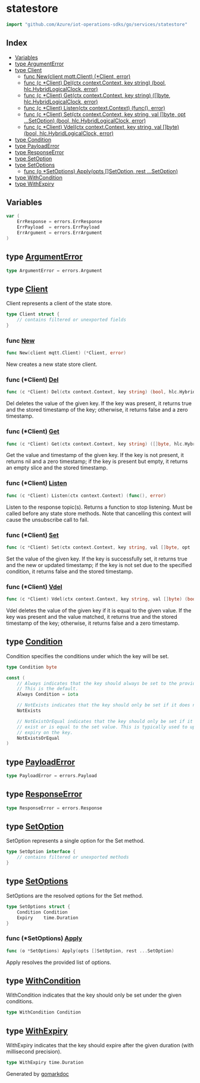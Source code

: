 <!-- Code generated by gomarkdoc. DO NOT EDIT -->

# statestore

```go
import "github.com/Azure/iot-operations-sdks/go/services/statestore"
```

## Index

- [Variables](<#variables>)
- [type ArgumentError](<#ArgumentError>)
- [type Client](<#Client>)
  - [func New\(client mqtt.Client\) \(\*Client, error\)](<#New>)
  - [func \(c \*Client\) Del\(ctx context.Context, key string\) \(bool, hlc.HybridLogicalClock, error\)](<#Client.Del>)
  - [func \(c \*Client\) Get\(ctx context.Context, key string\) \(\[\]byte, hlc.HybridLogicalClock, error\)](<#Client.Get>)
  - [func \(c \*Client\) Listen\(ctx context.Context\) \(func\(\), error\)](<#Client.Listen>)
  - [func \(c \*Client\) Set\(ctx context.Context, key string, val \[\]byte, opt ...SetOption\) \(bool, hlc.HybridLogicalClock, error\)](<#Client.Set>)
  - [func \(c \*Client\) Vdel\(ctx context.Context, key string, val \[\]byte\) \(bool, hlc.HybridLogicalClock, error\)](<#Client.Vdel>)
- [type Condition](<#Condition>)
- [type PayloadError](<#PayloadError>)
- [type ResponseError](<#ResponseError>)
- [type SetOption](<#SetOption>)
- [type SetOptions](<#SetOptions>)
  - [func \(o \*SetOptions\) Apply\(opts \[\]SetOption, rest ...SetOption\)](<#SetOptions.Apply>)
- [type WithCondition](<#WithCondition>)
- [type WithExpiry](<#WithExpiry>)


## Variables

<a name="ErrResponse"></a>

```go
var (
    ErrResponse = errors.ErrResponse
    ErrPayload  = errors.ErrPayload
    ErrArgument = errors.ErrArgument
)
```

<a name="ArgumentError"></a>
## type [ArgumentError](<https://github.com/Azure/iot-operations-sdks/blob/main/go/services/statestore/statestore.go#L22>)



```go
type ArgumentError = errors.Argument
```

<a name="Client"></a>
## type [Client](<https://github.com/Azure/iot-operations-sdks/blob/main/go/services/statestore/statestore.go#L16-L18>)

Client represents a client of the state store.

```go
type Client struct {
    // contains filtered or unexported fields
}
```

<a name="New"></a>
### func [New](<https://github.com/Azure/iot-operations-sdks/blob/main/go/services/statestore/statestore.go#L32>)

```go
func New(client mqtt.Client) (*Client, error)
```

New creates a new state store client.

<a name="Client.Del"></a>
### func \(\*Client\) [Del](<https://github.com/Azure/iot-operations-sdks/blob/main/go/services/statestore/statestore.go#L110-L113>)

```go
func (c *Client) Del(ctx context.Context, key string) (bool, hlc.HybridLogicalClock, error)
```

Del deletes the value of the given key. If the key was present, it returns true and the stored timestamp of the key; otherwise, it returns false and a zero timestamp.

<a name="Client.Get"></a>
### func \(\*Client\) [Get](<https://github.com/Azure/iot-operations-sdks/blob/main/go/services/statestore/statestore.go#L100-L103>)

```go
func (c *Client) Get(ctx context.Context, key string) ([]byte, hlc.HybridLogicalClock, error)
```

Get the value and timestamp of the given key. If the key is not present, it returns nil and a zero timestamp; if the key is present but empty, it returns an empty slice and the stored timestamp.

<a name="Client.Listen"></a>
### func \(\*Client\) [Listen](<https://github.com/Azure/iot-operations-sdks/blob/main/go/services/statestore/statestore.go#L55>)

```go
func (c *Client) Listen(ctx context.Context) (func(), error)
```

Listen to the response topic\(s\). Returns a function to stop listening. Must be called before any state store methods. Note that cancelling this context will cause the unsubscribe call to fail.

<a name="Client.Set"></a>
### func \(\*Client\) [Set](<https://github.com/Azure/iot-operations-sdks/blob/main/go/services/statestore/statestore.go#L62-L67>)

```go
func (c *Client) Set(ctx context.Context, key string, val []byte, opt ...SetOption) (bool, hlc.HybridLogicalClock, error)
```

Set the value of the given key. If the key is successfully set, it returns true and the new or updated timestamp; if the key is not set due to the specified condition, it returns false and the stored timestamp.

<a name="Client.Vdel"></a>
### func \(\*Client\) [Vdel](<https://github.com/Azure/iot-operations-sdks/blob/main/go/services/statestore/statestore.go#L120-L124>)

```go
func (c *Client) Vdel(ctx context.Context, key string, val []byte) (bool, hlc.HybridLogicalClock, error)
```

Vdel deletes the value of the given key if it is equal to the given value. If the key was present and the value matched, it returns true and the stored timestamp of the key; otherwise, it returns false and a zero timestamp.

<a name="Condition"></a>
## type [Condition](<https://github.com/Azure/iot-operations-sdks/blob/main/go/services/statestore/options.go#L16>)

Condition specifies the conditions under which the key will be set.

```go
type Condition byte
```

<a name="Always"></a>

```go
const (
    // Always indicates that the key should always be set to the provided value.
    // This is the default.
    Always Condition = iota

    // NotExists indicates that the key should only be set if it does not exist.
    NotExists

    // NotExistOrEqual indicates that the key should only be set if it does not
    // exist or is equal to the set value. This is typically used to update the
    // expiry on the key.
    NotExistsOrEqual
)
```

<a name="PayloadError"></a>
## type [PayloadError](<https://github.com/Azure/iot-operations-sdks/blob/main/go/services/statestore/statestore.go#L21>)



```go
type PayloadError = errors.Payload
```

<a name="ResponseError"></a>
## type [ResponseError](<https://github.com/Azure/iot-operations-sdks/blob/main/go/services/statestore/statestore.go#L20>)



```go
type ResponseError = errors.Response
```

<a name="SetOption"></a>
## type [SetOption](<https://github.com/Azure/iot-operations-sdks/blob/main/go/services/statestore/options.go#L7>)

SetOption represents a single option for the Set method.

```go
type SetOption interface {
    // contains filtered or unexported methods
}
```

<a name="SetOptions"></a>
## type [SetOptions](<https://github.com/Azure/iot-operations-sdks/blob/main/go/services/statestore/options.go#L10-L13>)

SetOptions are the resolved options for the Set method.

```go
type SetOptions struct {
    Condition Condition
    Expiry    time.Duration
}
```

<a name="SetOptions.Apply"></a>
### func \(\*SetOptions\) [Apply](<https://github.com/Azure/iot-operations-sdks/blob/main/go/services/statestore/options.go#L42-L45>)

```go
func (o *SetOptions) Apply(opts []SetOption, rest ...SetOption)
```

Apply resolves the provided list of options.

<a name="WithCondition"></a>
## type [WithCondition](<https://github.com/Azure/iot-operations-sdks/blob/main/go/services/statestore/options.go#L20>)

WithCondition indicates that the key should only be set under the given conditions.

```go
type WithCondition Condition
```

<a name="WithExpiry"></a>
## type [WithExpiry](<https://github.com/Azure/iot-operations-sdks/blob/main/go/services/statestore/options.go#L24>)

WithExpiry indicates that the key should expire after the given duration \(with millisecond precision\).

```go
type WithExpiry time.Duration
```

Generated by [gomarkdoc](<https://github.com/princjef/gomarkdoc>)
